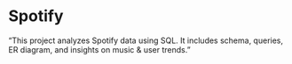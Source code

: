 # Spotify
“This project analyzes Spotify data using SQL. It includes schema, queries, ER diagram, and insights on music & user trends.”
